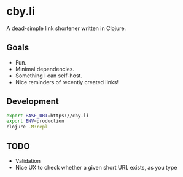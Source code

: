 # cby.li

A dead-simple link shortener written in Clojure.

## Goals

* Fun.
* Minimal dependencies.
* Something I can self-host.
* Nice reminders of recently created links!

## Development

```sh
export BASE_URI=https://cby.li
export ENV=production
clojure -M:repl
```

## TODO

* Validation
* Nice UX to check whether a given short URL exists, as you type
